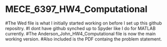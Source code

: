 # MECE_6397_HW4_Computational
#The Wed file is what I initially started working on before I set up this github repositry.
#I dont have github synched up to Spyder like I do for MATLAB currently.
#The Anderson_John_HW4_Computational file is now the main working version.
#Also included is the PDF containg the problem statement.
